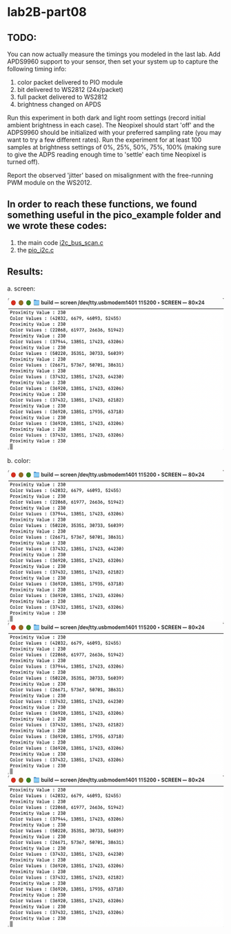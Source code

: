 # lab2B-part08
## TODO:

You can now actually measure the timings you modeled in the last lab. Add APDS9960 support to your sensor, then set your system up to capture the following timing info:

1. color packet delivered to PIO module
2. bit delivered to WS2812 (24x/packet)
3. full packet delivered to WS2812
4. brightness changed on APDS

Run this experiment in both dark and light room settings (record initial ambient brightness in each case). The Neopixel should start 'off' and the ADPS9960 should be initialized with your preferred sampling rate (you may want to try a few different rates). Run the experiment for at least 100 samples at brightness settings of 0%, 25%, 50%, 75%, 100% (making sure to give the ADPS reading enough time to 'settle' each time Neopixel is turned off).

Report the observed 'jitter' based on misalignment with the free-running PWM module on the WS2012.

## In order to reach these functions, we found something useful in the pico_example folder and we wrote these codes:
1. the main code [i2c_bus_scan.c](https://github.com/xcyxcyxcyxcy/lab2B-part08/blob/main/code/i2c_bus_scan.c)
2. the [pio_i2c.c](https://github.com/xcyxcyxcyxcy/lab2B-part08/blob/main/code/pio_i2c.c)

## Results:

a. screen: 
<div align=center><img width="500" height="350" src="https://github.com/xcyxcyxcyxcy/lab2B-part08/blob/main/proximity%20%26%20color.png"/></div>

b. color:
<div align=center><img width="500" height="350" src="https://github.com/xcyxcyxcyxcy/lab2B-part08/blob/main/proximity%20%26%20color.png"/></div>
<div align=center><img width="500" height="350" src="https://github.com/xcyxcyxcyxcy/lab2B-part08/blob/main/proximity%20%26%20color.png"/></div>
<div align=center><img width="500" height="350" src="https://github.com/xcyxcyxcyxcy/lab2B-part08/blob/main/proximity%20%26%20color.png"/></div>


